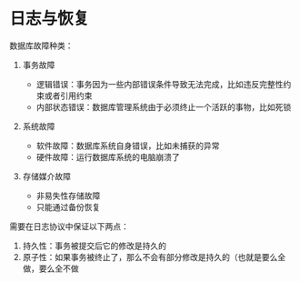 # 日志与恢复

数据库故障种类：

1. 事务故障

   * 逻辑错误：事务因为一些内部错误条件导致无法完成，比如违反完整性约束或者引用约束
   * 内部状态错误：数据库管理系统由于必须终止一个活跃的事物，比如死锁
2. 系统故障

   * 软件故障：数据库系统自身错误，比如未捕获的异常
   * 硬件故障：运行数据库系统的电脑崩溃了
3. 存储媒介故障

   * 非易失性存储故障
   * 只能通过备份恢复
   

需要在日志协议中保证以下两点：

1. 持久性：事务被提交后它的修改是持久的
2. 原子性：如果事务被终止了，那么不会有部分修改是持久的（也就是要么全做，要么全不做



